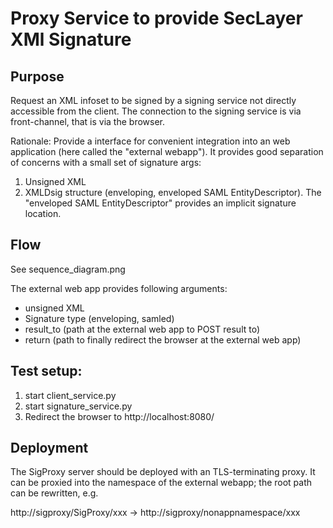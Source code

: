 # Proxy Service to provide SecLayer XMl Signature

## Purpose

Request an XML infoset to be signed by a signing service not directly accessible from the client.
The connection to the signing service is via front-channel, that is via the browser.

Rationale: Provide a interface for convenient integration into an web application 
(here called the "external webapp").
It provides good separation of concerns with a small set of signature args:

1. Unsigned XML
2. XMLDsig structure (enveloping, enveloped SAML EntityDescriptor).
The "enveloped SAML EntityDescriptor" provides an implicit signature location.


## Flow

See sequence_diagram.png

The external web app provides following arguments:

* unsigned XML
* Signature type (enveloping, samled)
* result_to  (path at the external web app to POST result to)
* return (path to finally redirect the browser at the external web app)



## Test setup:

1. start client_service.py
2. start signature_service.py
3. Redirect the browser to http://localhost:8080/



## Deployment

The SigProxy server should be deployed with an TLS-terminating proxy.
It can be proxied into the namespace of the external webapp; the root path can be rewritten, e.g.

http://sigproxy/SigProxy/xxx  -> http://sigproxy/nonappnamespace/xxx